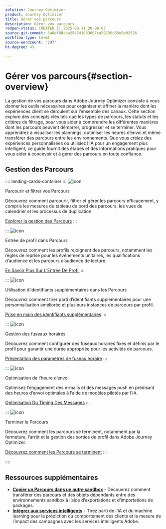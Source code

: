 ```yaml
---
solution: Journey Optimizer
product: Journey Optimizer
title: Gérer vos parcours
description: Gérer vos parcours
redpen-status: CREATED_||_2025-08-11_20-08-03
source-git-commit: 5a8ef88cba254241933607ca59156d35e0e92926
workflow-type: tm+mt
source-wordcount: '297'
ht-degree: 4%

---
```



# Gérer vos parcours{#section-overview}

La gestion de vos parcours dans Adobe Journey Optimizer consiste à vous donner les outils nécessaires pour organiser et affiner la manière dont les expériences client se déroulent sur l’ensemble des canaux. Cette section explore des concepts clés tels que les types de parcours, les statuts et les critères de filtrage, pour vous aider à comprendre les différentes manières dont les parcours peuvent démarrer, progresser et se terminer. Vous apprendrez à visualiser les plannings, optimiser les heures d’envoi et même transférer des parcours entre les environnements. Que vous créiez des expériences personnalisées ou utilisiez l’IA pour un engagement plus intelligent, ce guide fournit des étapes et des informations pratiques pour vous aider à concevoir et à gérer des parcours en toute confiance.

## Gestion des Parcours

:::: landing-cards-container
:::
![icon](https://cdn.experienceleague.adobe.com/icons/list-check.svg?lang=fr)

Parcourir et filtrer vos Parcours

Découvrez comment parcourir, filtrer et gérer les parcours efficacement, y compris les mesures du tableau de bord des parcours, les vues de calendrier et les processus de duplication.

[Explorer la gestion des Parcours](../using/building-journeys/journey-ui.md)
:::

:::
![icon](https://cdn.experienceleague.adobe.com/icons/circle-play.svg?lang=fr)

Entrée de profil dans Parcours

Découvrez comment les profils rejoignent des parcours, notamment les règles de reprise pour les événements unitaires, les qualifications d’audience et les parcours d’audience de lecture.

[En Savoir Plus Sur L’Entrée De Profil](../using/building-journeys/entry-management.md)
:::

:::
![icon](https://cdn.experienceleague.adobe.com/icons/bullseye.svg?lang=fr)

Utilisation d’identifiants supplémentaires dans les Parcours

Découvrez comment tirer parti d’identifiants supplémentaires pour une personnalisation améliorée et plusieurs instances de parcours par profil.

[Prise en main des identifiants supplémentaires](../using/building-journeys/supplemental-identifier.md)
:::

:::
![icon](https://cdn.experienceleague.adobe.com/icons/gear.svg?lang=fr)

Gestion des fuseaux horaires

Découvrez comment configurer des fuseaux horaires fixes et définis par le profil pour garantir une durée appropriée pour les activités de parcours.

[Présentation des paramètres de fuseau horaire](../using/building-journeys/timezone-management.md)
:::

:::
![icon](https://cdn.experienceleague.adobe.com/icons/chart-line.svg?lang=fr)

Optimisation de l’heure d’envoi

Optimisez l’engagement des e-mails et des messages push en prédisant des heures d’envoi optimales à l’aide de modèles pilotés par l’IA.

[Optimisation Du Timing Des Messages](../using/building-journeys/send-time-optimization.md)
:::

:::
![icon](https://cdn.experienceleague.adobe.com/icons/circle-play.svg?lang=fr)

Terminer le Parcours

Découvrez comment les parcours se terminent, notamment par la fermeture, l’arrêt et la gestion des sorties de profil dans Adobe Journey Optimizer.

[Découvrez comment les Parcours se terminent](../using/building-journeys/end-journey.md)
:::

::::


## Ressources supplémentaires

- **[Copier un Parcours dans un autre sandbox](../using/building-journeys/copy-to-sandbox.md)** - Découvrez comment transférer des parcours et des objets dépendants entre des environnements sandbox à l’aide d’exportations et d’importations de packages.
- **[Intégrer aux services intelligents](../using/building-journeys/ai-services-overview.md)** - Tirez parti de l’IA et du machine learning pour la prédiction du comportement des clients et la mesure de l’impact des campagnes avec les services intelligents Adobe.
